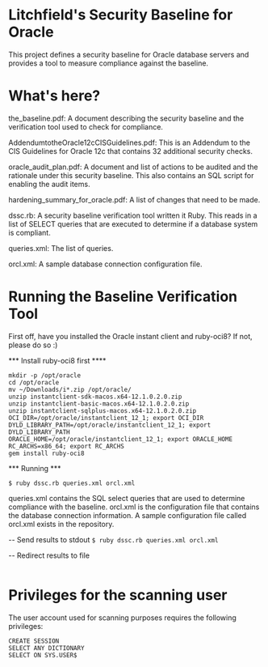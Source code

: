 # Litchfield's Security Baseline for Oracle

This project defines a security baseline for Oracle database servers and provides a tool to measure compliance against the baseline.

# What's here?

the_baseline.pdf: A document describing the security baseline and the verification tool used to check for compliance.

AddendumtotheOracle12cCISGuidelines.pdf: This is an Addendum to the CIS Guidelines for Oracle 12c that contains 32 additional security checks.

oracle_audit_plan.pdf: A document and list of actions to be audited and the rationale under this security baseline. This also contains an SQL script for enabling the audit items.

hardening_summary_for_oracle.pdf: A list of changes that need to be made. 

dssc.rb: A security baseline verification tool written it Ruby. This reads in a list of SELECT queries that are executed to determine if a database system is compliant.

queries.xml: The list of queries.

orcl.xml: A sample database connection configuration file.


# Running the Baseline Verification Tool

First off, have you installed the Oracle instant client and ruby-oci8?
If not, please do so :)

*** Install ruby-oci8 first ****

```
mkdir -p /opt/oracle
cd /opt/oracle 
mv ~/Downloads/i*.zip /opt/oracle/
unzip instantclient-sdk-macos.x64-12.1.0.2.0.zip
unzip instantclient-basic-macos.x64-12.1.0.2.0.zip
unzip instantclient-sqlplus-macos.x64-12.1.0.2.0.zip
OCI_DIR=/opt/oracle/instantclient_12_1; export OCI_DIR
DYLD_LIBRARY_PATH=/opt/oracle/instantclient_12_1; export DYLD_LIBRARY_PATH
ORACLE_HOME=/opt/oracle/instantclient_12_1; export ORACLE_HOME
RC_ARCHS=x86_64; export RC_ARCHS
gem install ruby-oci8
```

*** Running ***

```$ ruby dssc.rb queries.xml orcl.xml```

queries.xml contains the SQL select queries that are used to determine compliance with the baseline.
orcl.xml is the configuration file that contains the database connection information. A sample configuration file called orcl.xml exists in the repository.


-- Send results to stdout 
```$ ruby dssc.rb queries.xml orcl.xml```

-- Redirect results to file 
```$ ruby dssc.rb queries.xml orcl.xml > results.xml
```


# Privileges for the scanning user

The user account used for scanning purposes requires the following privileges:
```
CREATE SESSION
SELECT ANY DICTIONARY
SELECT ON SYS.USER$
```






